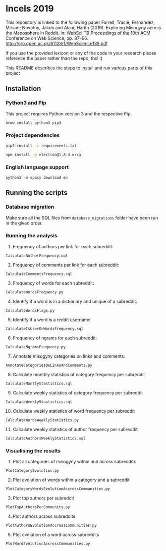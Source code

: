 # Incels 2019

This repository is linked to the following paper
Farrell, Tracie; Fernandez, Miriam; Novotny, Jakub and Alani, Harith (2019). Exploring Misogyny across the Manosphere in Reddit. In: WebSci '19 Proceedings of the 10th ACM Conference on Web Science, pp. 87–96.
http://oro.open.ac.uk/61128/1/WebScience139.pdf

If you use the provided lexicon or any of the code in your research please reference the paper rather than the repo, thx! :)


This README describes the steps to install and run various parts of this project

## Installation

### Python3 and Pip

This project requires Python version 3 and the respective Pip.

```bash
brew install python3 pip3
```

### Project dependencies

```bash
pip3 install -r requirements.txt

npm install -g electron@1.8.4 orca
```

### English language support

```
python3 -m spacy download en
```

## Running the scripts

### Database migration

Make sure all the SQL files from `database_migrations` folder have been run in the given order.



### Running the analysis

1. Frequency of authors per link for each subreddit:

`CalculateAuthorFrequency.sql`

2. Frequency of comments per link for each subreddit:

`CalculateCommentsFrequency.sql`

3. Frequency of words for each subreddit:

`CalculateWordsFrequency.py`

4. Identify if a word is in a dictionary and unique of a subreddit:

`CalculateWordsFlags.py`

5. Identify if a word is a reddit username:

`CalculateIsUserOnWordsFrequency.sql`

6. Frequency of ngrams for each subreddit:

`CalculateNgramsFrequency.py`

7. Annotate misogyny categories on links and comments:

`AnnotateCategoriesOnLinksAndComments.py`

8. Calculate monthly statistics of category frequency per subreddit

`CalculateMontlyStastistics.sql`

9. Calculate weekly statistics of category frequency per subreddit

`CalculateWeeklyStastistics.sql`

10. Calculate weekly statistics of word frequency per subreddit

`CalculateWordsWeeklyStatistics.py`

11. Calculate weekly statistics of author frequency per subreddit

`CalculateAuthorsWeeklyStatistics.sql`


### Visualising the results

1. Plot all categories of misogyny within and across subreddits 

`PlotCategoryEvolution.py`

2. Plot evolution of words within a category and a subreddit

`PlotCategoryWordsEvolutionAccrossCommunities.py`

3. Plot top authors per subreddit

`PlotTopAuthorsPerCommunity.py`

4. Plot authors across subreddits

`PlotAuthorsEvolutionAccrossCommunities.py`

5. Plot evolution of a word across subreddits

`PlotWordEvolutionAccrossCommunities.py`
